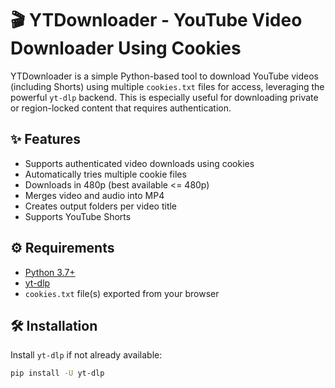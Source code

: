 # 🎬 YTDownloader - YouTube Video Downloader Using Cookies

YTDownloader is a simple Python-based tool to download YouTube videos (including Shorts) using multiple `cookies.txt` files for access, leveraging the powerful `yt-dlp` backend. This is especially useful for downloading private or region-locked content that requires authentication.

## ✨ Features

- Supports authenticated video downloads using cookies
- Automatically tries multiple cookie files
- Downloads in 480p (best available <= 480p)
- Merges video and audio into MP4
- Creates output folders per video title
- Supports YouTube Shorts

## ⚙️ Requirements

- [Python 3.7+](https://www.python.org/)
- [yt-dlp](https://github.com/yt-dlp/yt-dlp)
- `cookies.txt` file(s) exported from your browser

## 🛠 Installation

Install `yt-dlp` if not already available:

```bash
pip install -U yt-dlp
